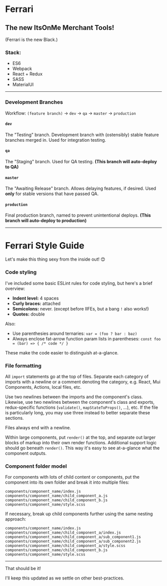 # Ferrari
## The new ItsOnMe Merchant Tools!
(Ferrari is the new Black.)

### Stack:
 - ES6
 - Webpack
 - React + Redux
 - SASS
 - MaterialUI

------

### Development Branches
Workflow:  `(feature branch)` -> `dev` -> `qa` -> `master` -> `production`


#### `dev`
The "Testing" branch.  Development branch with (ostensibly) stable feature branches merged in.  Used for integration testing.
#### `qa`
The "Staging" branch. Used for QA testing.  **(This branch will auto-deploy to QA)**
#### `master`
The "Awaiting Release" branch. Allows delaying features, if desired.  Used **only** for stable versions that have passed QA.
#### `production`
Final production branch, named to prevent unintentional deploys.  **(This branch will auto-deploy to production)**



------



# Ferrari Style Guide

Let's make this thing sexy from the inside out! 😊

### Code styling

I've included some basic ESLint rules for code styling, but here's a brief overview:

  - **Indent level:** 4 spaces
  - **Curly braces:** attached
  - **Semicolons:** never.  (except before IIFEs, but a bang `!` also works!)
  - **Quotes:** double

Also:
  - Use parenthesies around ternaries:  `var = (foo ? bar : baz)`
  - Always enclose fat-arrow function param lists in parentheses:  `const foo = (bar) => { /* code */ }`

These make the code easier to distinguish at-a-glance.


### File formatting

All `import` statements go at the top of files.  Separate each category of imports with a newline or a comment denoting the category, e.g. React, Mui Components, Actions, local files, etc.

Use two newlines between the imports and the component's class. Likewise, use two newlines between the component's class and exports, redux-specific functions (`validate()`, `mapStateToProps()`, ...), etc.  If the file is particularly long, you may use three instead to better separate these sections.

Files always end with a newline.

Within large components, put `render()` at the top, and separate out larger blocks of markup into their own render functions. Additional support logic should go beneath `render()`. This way it's easy to see at-a-glance what the component outputs.

### Component folder model

For components with lots of child content or components, put the component into its own folder and break it into multiple files:

    components/component_name/index.js
    components/component_name/child_component_a.js
    components/component_name/child_component_b.js
    components/component_name/style.scss


If necessary, break up child components further using the same nesting approach:

    components/component_name/index.js
    components/component_name/child_component_a/index.js
    components/component_name/child_component_a/sub_component1.js
    components/component_name/child_component_a/sub_component2.js
    components/component_name/child_component_a/style.scss
    components/component_name/child_component_b.js
    components/component_name/style.scss



------

That should be it!

I'll keep this updated as we settle on other best-practices.
